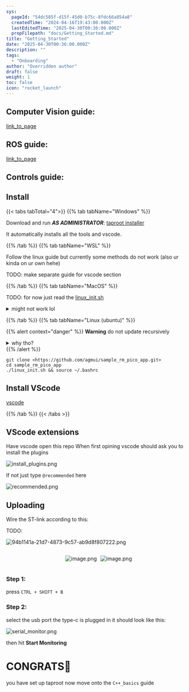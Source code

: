 ```yaml
---
sys:
  pageId: "54dc585f-d15f-45d0-b75c-8fdc66a854a8"
  createdTime: "2024-04-16T19:43:00.000Z"
  lastEditedTime: "2025-04-30T00:36:00.000Z"
  propFilepath: "docs/Getting_Started.md"
title: "Getting_Started"
date: "2025-04-30T00:36:00.000Z"
description: ""
tags:
  - "Onboarding"
author: "Overridden author"
draft: false
weight: 1
toc: false
icon: "rocket_launch"
---
```


## Computer Vision guide:

[link_to_page](86d45bc0-388b-4d26-8848-44f255f73d0e)

## ROS guide:

[link_to_page](3c76c1de-ec8f-46d6-8b0a-294005edc2d5)

## Controls guide:

## Install

{{< tabs tabTotal="4">}}
{{% tab tabName="Windows" %}}

Download and run _**AS ADMINISTRATOR**_: [taproot installer](https://github.com/Thornbots/TeachingFreshies/releases/tag/1.0)

It automatically installs all the tools and vscode.

{{% /tab %}}
{{% tab tabName="WSL" %}}

Follow the linux guide but currently some methods do not work (also ur kinda on ur own hehe)

TODO: make separate guide for vscode section

{{% /tab %}}
{{% tab tabName="MacOS" %}}

TODO: for now just read the [linux_init.sh](https://github.com/agmui/sample_rm_pico_app/blob/main/linux_init.sh)

<details>
<summary>might not work lol</summary>

`brew install libusb pkg-config`

Next install: [vscode](https://code.visualstudio.com/Download)

</details>

{{% /tab %}}
{{% tab tabName="Linux (ubuntu)" %}}

{{% alert context="danger" %}}
**Warning** do not update recursively
<details>
<summary>why tho?</summary>
There are some submodules that may go on for a while (like tinyusb) and I highly
recommend you don't need to get them.
If you want to see what submodules I update just look in `linux_init.sh`
</details>
{{% /alert %}}

```shell
git clone <https://github.com/agmui/sample_rm_pico_app.git>
cd sample_rm_pico_app
./linux_init.sh && source ~/.bashrc
```

## Install VScode

[vscode](https://code.visualstudio.com/Download)

{{% /tab %}}
{{< /tabs >}}

## VScode extensions

Have vscode open this repo
When first opining vscode should ask you to install the plugins

![install_plugins.png](https://prod-files-secure.s3.us-west-2.amazonaws.com/d518164a-d88e-44d1-a4ee-3adb3bd8bce0/89bd30f0-1825-4e77-867b-0a41ce370880/install_plugins.png?X-Amz-Algorithm=AWS4-HMAC-SHA256&X-Amz-Content-Sha256=UNSIGNED-PAYLOAD&X-Amz-Credential=ASIAZI2LB466SDYR2TBO%2F20250505%2Fus-west-2%2Fs3%2Faws4_request&X-Amz-Date=20250505T110712Z&X-Amz-Expires=3600&X-Amz-Security-Token=IQoJb3JpZ2luX2VjEIL%2F%2F%2F%2F%2F%2F%2F%2F%2F%2FwEaCXVzLXdlc3QtMiJHMEUCIQDtZZ1BOCldJz%2BK24zqlYGD9jIMKFFhfGxfEWA7x74WHwIgdPWkdXUhMCY3go4F7O1eETpbrfW16U3dGKlRLZnQA50q%2FwMIKxAAGgw2Mzc0MjMxODM4MDUiDH8Fx0A597qyAJs%2BfSrcA90oLqYTkugqJOC5h%2FZU7tkB1H8wcYOtV3GwgArFVO7IJz5d50ChDy7PcLh91CZuu%2Br%2Bq0UdLAV%2BYKswXkClg%2FcPWzAtASs72q9ZKZo1JURDPa4KIiYqZ2okROpPkJww%2B8%2FSOg0f1XHptWYoGRbUnxznNjv%2FfS63jhtiHN6V%2FGNJVLsukqdHS3WDlyFllYyEvM4%2BL4W6EBB69MQunTNBjXIh4if52ysYZ%2BDT9OmKRZGdl8k8%2FXdLsDWF6LdZ4RIoKTwK%2BFSVYatmggpr0uPl%2FmoB6aF5DjNDvakQn%2FyZXCFUTDW5TMrpw7ixC%2FMjkqcE%2F9WvoC9bDJyIvgR4iIpc05Rekbw%2B5sJnrNuLGie93ou1RZTlUftT3Mpr5Y9eF67RD%2B3D69AUE2r6JcP3mBS%2BTwCN1KyAZf%2BITNG5FbZR2VTi8TbgQXMgaKnAwu3zL0W3dIXN2xJ8vX8VxZyLUw4mIVIDziTr2qSqhRUDdhZnCWZOpa%2FjxhVvrfV2EgcsSZNihbo2UMxJKK%2BTEh0gVNhMIxadQduQRtK77N60f%2FF0%2BCzEZv%2FaW3ccfKi389fTRJlslC8xgj2ylSy7swvg%2B3n53NXFmYwOx7Oe6gMl20y1ML7xS7HUVUoT65Xi4ZYeMPaf4sAGOqUBqu5tGX7qGHj5SZnBHe142hUeph%2F7sr3YdgRxi%2Bt2EwMR4CUdM3wBLQrJRsJXcG6AiZp0nA3B4yfO8KqspmAjHhF84wxsiMzUVa26pitzg1%2FdzpZS0rDfqRzVpe8G5BiwuL015jRbhCxmA%2F706WLjhKJKXzQFiRPa1WrPell9hiznhoJvimYiwYY1LhqwNW42TrXVxPDDw%2BdMvBRE5%2FmF%2B09CSiqM&X-Amz-Signature=803d158b366319e1ff4cde3c1ae078d923941fbf8ea3a03d6fd3c56a7c21191f&X-Amz-SignedHeaders=host&x-id=GetObject)

If not just type `@recommended` here  

![recommended.png](https://prod-files-secure.s3.us-west-2.amazonaws.com/d518164a-d88e-44d1-a4ee-3adb3bd8bce0/61e661e9-5d85-4dfc-be0d-8d2097a5e793/recommended.png?X-Amz-Algorithm=AWS4-HMAC-SHA256&X-Amz-Content-Sha256=UNSIGNED-PAYLOAD&X-Amz-Credential=ASIAZI2LB466SDYR2TBO%2F20250505%2Fus-west-2%2Fs3%2Faws4_request&X-Amz-Date=20250505T110712Z&X-Amz-Expires=3600&X-Amz-Security-Token=IQoJb3JpZ2luX2VjEIL%2F%2F%2F%2F%2F%2F%2F%2F%2F%2FwEaCXVzLXdlc3QtMiJHMEUCIQDtZZ1BOCldJz%2BK24zqlYGD9jIMKFFhfGxfEWA7x74WHwIgdPWkdXUhMCY3go4F7O1eETpbrfW16U3dGKlRLZnQA50q%2FwMIKxAAGgw2Mzc0MjMxODM4MDUiDH8Fx0A597qyAJs%2BfSrcA90oLqYTkugqJOC5h%2FZU7tkB1H8wcYOtV3GwgArFVO7IJz5d50ChDy7PcLh91CZuu%2Br%2Bq0UdLAV%2BYKswXkClg%2FcPWzAtASs72q9ZKZo1JURDPa4KIiYqZ2okROpPkJww%2B8%2FSOg0f1XHptWYoGRbUnxznNjv%2FfS63jhtiHN6V%2FGNJVLsukqdHS3WDlyFllYyEvM4%2BL4W6EBB69MQunTNBjXIh4if52ysYZ%2BDT9OmKRZGdl8k8%2FXdLsDWF6LdZ4RIoKTwK%2BFSVYatmggpr0uPl%2FmoB6aF5DjNDvakQn%2FyZXCFUTDW5TMrpw7ixC%2FMjkqcE%2F9WvoC9bDJyIvgR4iIpc05Rekbw%2B5sJnrNuLGie93ou1RZTlUftT3Mpr5Y9eF67RD%2B3D69AUE2r6JcP3mBS%2BTwCN1KyAZf%2BITNG5FbZR2VTi8TbgQXMgaKnAwu3zL0W3dIXN2xJ8vX8VxZyLUw4mIVIDziTr2qSqhRUDdhZnCWZOpa%2FjxhVvrfV2EgcsSZNihbo2UMxJKK%2BTEh0gVNhMIxadQduQRtK77N60f%2FF0%2BCzEZv%2FaW3ccfKi389fTRJlslC8xgj2ylSy7swvg%2B3n53NXFmYwOx7Oe6gMl20y1ML7xS7HUVUoT65Xi4ZYeMPaf4sAGOqUBqu5tGX7qGHj5SZnBHe142hUeph%2F7sr3YdgRxi%2Bt2EwMR4CUdM3wBLQrJRsJXcG6AiZp0nA3B4yfO8KqspmAjHhF84wxsiMzUVa26pitzg1%2FdzpZS0rDfqRzVpe8G5BiwuL015jRbhCxmA%2F706WLjhKJKXzQFiRPa1WrPell9hiznhoJvimYiwYY1LhqwNW42TrXVxPDDw%2BdMvBRE5%2FmF%2B09CSiqM&X-Amz-Signature=55eda824b9f030484fc9b5097c18b76d1c466d290dbeb832e963f5c11e5dfb9a&X-Amz-SignedHeaders=host&x-id=GetObject)

## Uploading

Wire the ST-link according to this:

TODO:

![94b1141a-21d7-4873-9c57-ab9d8f807222.png](https://prod-files-secure.s3.us-west-2.amazonaws.com/d518164a-d88e-44d1-a4ee-3adb3bd8bce0/e5fad17d-ab82-4300-9f4c-505ab4b1202c/94b1141a-21d7-4873-9c57-ab9d8f807222.png?X-Amz-Algorithm=AWS4-HMAC-SHA256&X-Amz-Content-Sha256=UNSIGNED-PAYLOAD&X-Amz-Credential=ASIAZI2LB466SDYR2TBO%2F20250505%2Fus-west-2%2Fs3%2Faws4_request&X-Amz-Date=20250505T110712Z&X-Amz-Expires=3600&X-Amz-Security-Token=IQoJb3JpZ2luX2VjEIL%2F%2F%2F%2F%2F%2F%2F%2F%2F%2FwEaCXVzLXdlc3QtMiJHMEUCIQDtZZ1BOCldJz%2BK24zqlYGD9jIMKFFhfGxfEWA7x74WHwIgdPWkdXUhMCY3go4F7O1eETpbrfW16U3dGKlRLZnQA50q%2FwMIKxAAGgw2Mzc0MjMxODM4MDUiDH8Fx0A597qyAJs%2BfSrcA90oLqYTkugqJOC5h%2FZU7tkB1H8wcYOtV3GwgArFVO7IJz5d50ChDy7PcLh91CZuu%2Br%2Bq0UdLAV%2BYKswXkClg%2FcPWzAtASs72q9ZKZo1JURDPa4KIiYqZ2okROpPkJww%2B8%2FSOg0f1XHptWYoGRbUnxznNjv%2FfS63jhtiHN6V%2FGNJVLsukqdHS3WDlyFllYyEvM4%2BL4W6EBB69MQunTNBjXIh4if52ysYZ%2BDT9OmKRZGdl8k8%2FXdLsDWF6LdZ4RIoKTwK%2BFSVYatmggpr0uPl%2FmoB6aF5DjNDvakQn%2FyZXCFUTDW5TMrpw7ixC%2FMjkqcE%2F9WvoC9bDJyIvgR4iIpc05Rekbw%2B5sJnrNuLGie93ou1RZTlUftT3Mpr5Y9eF67RD%2B3D69AUE2r6JcP3mBS%2BTwCN1KyAZf%2BITNG5FbZR2VTi8TbgQXMgaKnAwu3zL0W3dIXN2xJ8vX8VxZyLUw4mIVIDziTr2qSqhRUDdhZnCWZOpa%2FjxhVvrfV2EgcsSZNihbo2UMxJKK%2BTEh0gVNhMIxadQduQRtK77N60f%2FF0%2BCzEZv%2FaW3ccfKi389fTRJlslC8xgj2ylSy7swvg%2B3n53NXFmYwOx7Oe6gMl20y1ML7xS7HUVUoT65Xi4ZYeMPaf4sAGOqUBqu5tGX7qGHj5SZnBHe142hUeph%2F7sr3YdgRxi%2Bt2EwMR4CUdM3wBLQrJRsJXcG6AiZp0nA3B4yfO8KqspmAjHhF84wxsiMzUVa26pitzg1%2FdzpZS0rDfqRzVpe8G5BiwuL015jRbhCxmA%2F706WLjhKJKXzQFiRPa1WrPell9hiznhoJvimYiwYY1LhqwNW42TrXVxPDDw%2BdMvBRE5%2FmF%2B09CSiqM&X-Amz-Signature=e075e802c590b8440894ce4f2bf350798671fc97783ae87c365fbf45d7f138b7&X-Amz-SignedHeaders=host&x-id=GetObject)

<div style="display: flex;flex-direction: row; column-gap:10px; max-width: 630px;justify-content: center;">
<div>

![image.png](https://prod-files-secure.s3.us-west-2.amazonaws.com/d518164a-d88e-44d1-a4ee-3adb3bd8bce0/210ecb78-1116-4d7b-b9b7-2292f66fa2c2/image.png?X-Amz-Algorithm=AWS4-HMAC-SHA256&X-Amz-Content-Sha256=UNSIGNED-PAYLOAD&X-Amz-Credential=ASIAZI2LB466VKMGRGFH%2F20250505%2Fus-west-2%2Fs3%2Faws4_request&X-Amz-Date=20250505T110719Z&X-Amz-Expires=3600&X-Amz-Security-Token=IQoJb3JpZ2luX2VjEIL%2F%2F%2F%2F%2F%2F%2F%2F%2F%2FwEaCXVzLXdlc3QtMiJHMEUCIQDIlkxLirE6d0mJ%2Fkej5X%2FCZZz4LM1SAUe%2FC07bh1enPAIgYZkb4iwyTZXMJE0gvH03pcfLnPTVtWGO45PlgyPncoYq%2FwMIKxAAGgw2Mzc0MjMxODM4MDUiDBSqC6ftAK8MemOtYircAxJycmK%2BpIT4yqrfCo6Kf6e1IHHVNWynAaeYjqgKLW58fbx%2FlbbXXGVInVGZ9Gt4B52%2BTAvbFTLlwEMbp%2F%2Fc%2Fe4RjHWTpE6WhKmlnF5IdqjtAfF10j%2BgYK1ZFrb3mqGrStcAwsZhejQTUnFyhLapch8i6QB295vumyKSCjKVZQOaOO0kZKPB1KbmPQLElhzBhi3OyjCzWwwQOgI4FkYnGeJ9G0aI%2BK0gfFN2gqhJ0MAAx5h1um7OrrEM0icieAMwbou%2BaaWMJL4b%2F5VWV75qmQG7sE3Gv3MTqprmiUEHAXbbHpNPj7Se6DsNa3hqXNtXZyg%2BXP8c8t93%2FoB9buiVKnCzMm2I2dM6QRUiFlf%2FU8f42UFNNKhUFdWIRH9beRmelIGZb2biUnw08kGCIkOsMgrv3%2FS%2B4vEdffHF0Iejd4x%2FrYvl%2FIOgzRVHSjFoLEPxbgd2Jk6GDT1V%2BJySYbQDQcV1hP2SJy%2BxkblL%2BYuKdRGMrKWen89HNXqG03I5x2DJeiSbAKQTyf%2BnZs1X6lh4OfDy8QLSzPk5x3pp%2FxxSdldcI0KvQPkBdG0VfucwhBFSVEi9SXMridBoEsFzsjGW7nV2dzdPVRSwIZldv%2BL%2BwB4e8Y1LuZr3ok3%2B2HfNMPGV4sAGOqUBGzTWTv3S6Lq0LzTW3FobaKPKSkR99YTqxKu5Xr16I9nEw8g7uGC%2FT7kBrjV0sq2IkNvtLRBPIshK4twFm4GvxvOV5Ak5Z3yHX1H%2FAaRf54Hk2hHVKQWPAFqOD6bya5g%2Bt8eWD3VFOlEqhPHuYvWED9TcOIfeoNGnsTaCB2%2BLgHJ1ovGXV%2BlN4yeKTM73fWHFs8ltPxBdPW5dogmoZyyvSrdix2HX&X-Amz-Signature=c93e9fff9a7b964925c2170602987b622da008178a306f26de8711cb3e581dd4&X-Amz-SignedHeaders=host&x-id=GetObject)

</div>
<div>

![image.png](https://prod-files-secure.s3.us-west-2.amazonaws.com/d518164a-d88e-44d1-a4ee-3adb3bd8bce0/33a0fd0f-8ca6-4a86-8e09-26e95ded1fff/image.png?X-Amz-Algorithm=AWS4-HMAC-SHA256&X-Amz-Content-Sha256=UNSIGNED-PAYLOAD&X-Amz-Credential=ASIAZI2LB466U6XTPFPU%2F20250505%2Fus-west-2%2Fs3%2Faws4_request&X-Amz-Date=20250505T110719Z&X-Amz-Expires=3600&X-Amz-Security-Token=IQoJb3JpZ2luX2VjEIP%2F%2F%2F%2F%2F%2F%2F%2F%2F%2FwEaCXVzLXdlc3QtMiJHMEUCICto6u2cxeEuloToYcaBgGdSYxoIFelSgT9zEYAOFC1nAiEAoY8eWZKd5PAcFMrQSl%2FWIDxOgqxlHJzVm943fhJpeCwq%2FwMILBAAGgw2Mzc0MjMxODM4MDUiDFTMILf2BSJKKOmJhyrcA2GFbMyHiYIVJH62GYRtxKPtkYPeE5A64wEMrJcyaDGw30Xoo0VUUqpSXgGn0jPtnCvbGf3mYaF%2FvoQhSaF%2FlKzkf9Ue6wqHLodUqgwqgm1vhS8oGdYuUIxP9kCuc%2Fr3o4oJeIsWnUsWFSo1OOH7X%2FySssgiQScA8TrmW3E7Y8mR0CFYRY1qKEJDVrESKfR7015MEtCxG9Rbhs%2B8WC8svD%2FesifJVLjzDAXBJM2JVfGmrC8G4a7%2FLUsQWhu1kkskDqT69Wb3AI2wxOY%2F3VM51g7USKWu6jxFnC064pUMbjV4lnMo8DvkDVDgxyDOjpn5zuW%2BmjiwKeHZDO7Q6FWBM4aqcYhurVUDus94Nbal3lK8OIucB%2F%2FRz3pzbCpqigpoZvIUPOc3BlElvLCbX5JlDk2E6H6boLlsP%2FP%2B9cIS7DtviWk%2BP91b9pMqpb4Q4FtImn7aUEgLkAZdoEQZBGY3dng1aPHYEziFgb%2BD3425nUUS8xano%2FDnMlgkhDRx24kL%2BkYrNH6WwXJ1KHWbLSuOducdmTvER3yE3f05u1UO7COs8RFXPY1C4MqyHYsA90GPbhLV3rN9CqOsJ7wWWGUb5xqSLgbIeuj%2FP8nq1Rmc9vUPM6smvVtfADVsFveXMNGr4sAGOqUBINKFlOUCmFEQ825z%2FkDdgFQz42NVcHaxrXS8rq3K15lCuqvqvvGSYGEx0nnL1UJF01MDkXWUCDBFQySvdrPHdBnGdC0cwCddAc7NO6yZpLDxsyFsu1kH0BKKB1Y9i3OI1yNsjNdlQyUhO2UqhCzQjz1erU18ZOnoQcdpZx9atX8T%2BSArIOVOZC9QdDbGZr1S2olCP0IyC41HpW5uhz3HHPLk71P2&X-Amz-Signature=307e7b43bba89fe165240631a116357bbc1f603a6dc4377a9d96e25f8fb7f3d6&X-Amz-SignedHeaders=host&x-id=GetObject)

</div>
</div>

### Step 1:

press `CTRL + SHIFT + B`

### Step 2:

select the usb port the type-c is plugged in it should look like this:

![serial_monitor.png](https://prod-files-secure.s3.us-west-2.amazonaws.com/d518164a-d88e-44d1-a4ee-3adb3bd8bce0/f03f4774-05d4-4393-b6a0-d5efb6d315ab/serial_monitor.png?X-Amz-Algorithm=AWS4-HMAC-SHA256&X-Amz-Content-Sha256=UNSIGNED-PAYLOAD&X-Amz-Credential=ASIAZI2LB466SDYR2TBO%2F20250505%2Fus-west-2%2Fs3%2Faws4_request&X-Amz-Date=20250505T110712Z&X-Amz-Expires=3600&X-Amz-Security-Token=IQoJb3JpZ2luX2VjEIL%2F%2F%2F%2F%2F%2F%2F%2F%2F%2FwEaCXVzLXdlc3QtMiJHMEUCIQDtZZ1BOCldJz%2BK24zqlYGD9jIMKFFhfGxfEWA7x74WHwIgdPWkdXUhMCY3go4F7O1eETpbrfW16U3dGKlRLZnQA50q%2FwMIKxAAGgw2Mzc0MjMxODM4MDUiDH8Fx0A597qyAJs%2BfSrcA90oLqYTkugqJOC5h%2FZU7tkB1H8wcYOtV3GwgArFVO7IJz5d50ChDy7PcLh91CZuu%2Br%2Bq0UdLAV%2BYKswXkClg%2FcPWzAtASs72q9ZKZo1JURDPa4KIiYqZ2okROpPkJww%2B8%2FSOg0f1XHptWYoGRbUnxznNjv%2FfS63jhtiHN6V%2FGNJVLsukqdHS3WDlyFllYyEvM4%2BL4W6EBB69MQunTNBjXIh4if52ysYZ%2BDT9OmKRZGdl8k8%2FXdLsDWF6LdZ4RIoKTwK%2BFSVYatmggpr0uPl%2FmoB6aF5DjNDvakQn%2FyZXCFUTDW5TMrpw7ixC%2FMjkqcE%2F9WvoC9bDJyIvgR4iIpc05Rekbw%2B5sJnrNuLGie93ou1RZTlUftT3Mpr5Y9eF67RD%2B3D69AUE2r6JcP3mBS%2BTwCN1KyAZf%2BITNG5FbZR2VTi8TbgQXMgaKnAwu3zL0W3dIXN2xJ8vX8VxZyLUw4mIVIDziTr2qSqhRUDdhZnCWZOpa%2FjxhVvrfV2EgcsSZNihbo2UMxJKK%2BTEh0gVNhMIxadQduQRtK77N60f%2FF0%2BCzEZv%2FaW3ccfKi389fTRJlslC8xgj2ylSy7swvg%2B3n53NXFmYwOx7Oe6gMl20y1ML7xS7HUVUoT65Xi4ZYeMPaf4sAGOqUBqu5tGX7qGHj5SZnBHe142hUeph%2F7sr3YdgRxi%2Bt2EwMR4CUdM3wBLQrJRsJXcG6AiZp0nA3B4yfO8KqspmAjHhF84wxsiMzUVa26pitzg1%2FdzpZS0rDfqRzVpe8G5BiwuL015jRbhCxmA%2F706WLjhKJKXzQFiRPa1WrPell9hiznhoJvimYiwYY1LhqwNW42TrXVxPDDw%2BdMvBRE5%2FmF%2B09CSiqM&X-Amz-Signature=a65f02240ee9c4b3703ef365e10e44587ae2a75f2dc7c6d8f666e45401049e43&X-Amz-SignedHeaders=host&x-id=GetObject)

then hit **Start Monitoring**

# CONGRATS🎉

you have set up taproot now move onto the `C++_basics` guide
